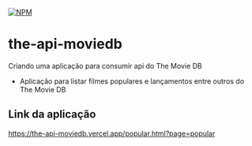 [![NPM](https://img.shields.io/npm/l/react)](https://github.com/valdirsillva/the-api-moviedb/blob/main/LICENSE) 


# the-api-moviedb
Criando uma aplicação para consumir  api do The Movie DB

- Aplicação para listar filmes populares e lançamentos entre outros do The Movie DB 

## Link da aplicação
<https://the-api-moviedb.vercel.app/popular.html?page=popular>
